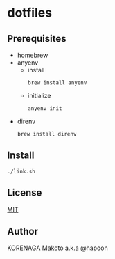 # dotfiles

## Prerequisites

- homebrew
- anyenv
  - install
    ```
    brew install anyenv
    ```
  - initialize
    ```
    anyenv init
    ```
- direnv
  ```
  brew install direnv
  ```

## Install

```
./link.sh
```

## License

[MIT](LICENSE)

## Author

KORENAGA Makoto a.k.a @hapoon

